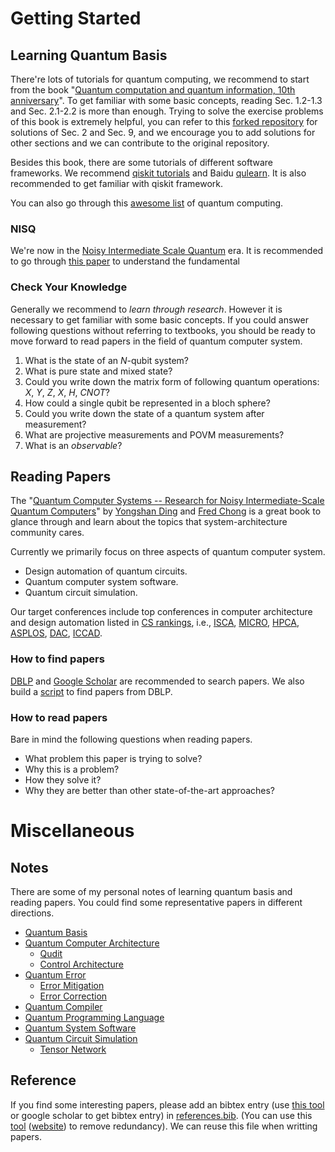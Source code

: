 # Getting Started

## Learning Quantum Basis

There're lots of tutorials for quantum computing, we recommend to start from the book "[Quantum computation and quantum information, 10th anniversary](https://github.com/Zhaoyilunnn/qcs/blob/main/doc/tutorials/Quantum%20computation%20and%20quantum%20information.pdf)". To get familiar with some basic concepts, reading Sec. 1.2-1.3 and Sec. 2.1-2.2 is more than enough. Trying to solve the exercise problems of this book is extremely helpful, you can refer to this [forked repository](https://github.com/Zhaoyilunnn/SolutionQCQINielsenChuang) for solutions of Sec. 2 and Sec. 9, and we encourage you to add solutions for other sections and we can contribute to the original repository.

Besides this book, there are some tutorials of different software frameworks. We recommend [qiskit tutorials](https://qiskit.org/documentation/tutorials.html) and Baidu [qulearn](https://qulearn.baidu.com/). It is also recommended to get familiar with qiskit framework.

You can also go through this [awesome list](https://github.com/desireevl/awesome-quantum-computing) of quantum computing.

### NISQ
We're now in the [Noisy Intermediate Scale Quantum](http://arxiv.org/abs/1801.00862) era. It is recommended to go through [this paper](http://arxiv.org/abs/1801.00862) to understand the fundamental 

### Check Your Knowledge
Generally we recommend to *learn through research*. However it is necessary to get familiar with some basic concepts.
If you could answer following questions without referring to textbooks, you should be ready to move forward to read papers in the field of quantum computer system.
1. What is the state of an $N$-qubit system?
2. What is pure state and mixed state?
3. Could you write down the matrix form of following quantum operations: $X$, $Y$, $Z$, $X$, $H$, $CNOT$?
4. How could a single qubit be represented in a bloch sphere?
5. Could you write down the state of a quantum system after measurement?
6. What are projective measurements and POVM measurements?
7. What is an *observable*?

## Reading Papers
The "[Quantum Computer Systems -- Research for Noisy Intermediate-Scale Quantum Computers](https://github.com/Zhaoyilunnn/qcs/blob/main/doc/tutorials/Quantum%20Computer%20Systems.pdf)" by [Yongshan Ding](https://www.yongshanding.com/) and [Fred Chong](http://people.cs.uchicago.edu/~ftchong/) is a great book to glance through and learn about the topics that system-architecture community cares.

Currently we primarily focus on three aspects of quantum computer system.
 - Design automation of quantum circuits.
 - Quantum computer system software.
 - Quantum circuit simulation.

Our target conferences include top conferences in computer architecture and design automation listed in [CS rankings](https://csrankings.org/), i.e., [ISCA](https://csconferences.org/#ISCA), [MICRO](https://csconferences.org/#MICRO), [HPCA](https://csconferences.org/#HPCA), [ASPLOS](https://csconferences.org/#ASPLOS), [DAC](https://dblp.org/db/conf/dac/index.html), [ICCAD](https://dblp.org/db/conf/iccad/index.html).

### How to find papers
[DBLP](https://dblp.org/) and [Google Scholar](https://scholar.google.com/) are recommended to search papers. We also build a [script](https://github.com/Zhaoyilunnn/utils/tree/main/research) to find papers from DBLP.

### How to read papers
Bare in mind the following questions when reading papers.
 - What problem this paper is trying to solve?
 - Why this is a problem?
 - How they solve it?
 - Why they are better than other state-of-the-art approaches?

# Miscellaneous

## Notes
There are some of my personal notes of learning quantum basis and reading papers. You could find some representative papers in different directions.
 - [Quantum Basis](https://gist.github.com/Zhaoyilunnn/788c9eac3d8af18b3e3258e982505d40)
 - [Quantum Computer Architecture](https://gist.github.com/Zhaoyilunnn/4f050154941fb87b33d47c2d09aa23ae)
	 - [Qudit](https://gist.github.com/Zhaoyilunnn/4f050154941fb87b33d47c2d09aa23ae#multi-level)
  	 - [Control Architecture](https://gist.github.com/Zhaoyilunnn/4f050154941fb87b33d47c2d09aa23ae#control-processor)
 - [Quantum Error](https://gist.github.com/Zhaoyilunnn/1eb8a512f0c087b47a233c0720004994)
	 - [Error Mitigation](https://gist.github.com/Zhaoyilunnn/1eb8a512f0c087b47a233c0720004994#error-mitigation)
	 - [Error Correction](https://gist.github.com/Zhaoyilunnn/1eb8a512f0c087b47a233c0720004994#error-correction)
 - [Quantum Compiler](https://gist.github.com/Zhaoyilunnn/c3a031815ac43c5894b3b8cdf643775a)
 - [Quantum Programming Language](https://gist.github.com/Zhaoyilunnn/ddd4eeaeb475cd2b075fda176e4692c6)
 - [Quantum System Software](https://gist.github.com/Zhaoyilunnn/c43d40f895f57ce136b9b3701e7a5668)
 - [Quantum Circuit Simulation](https://gist.github.com/Zhaoyilunnn/07f5e6913dfa00fefbd4a8bff638f0bf)
	 - [Tensor Network](https://gist.github.com/Zhaoyilunnn/07f5e6913dfa00fefbd4a8bff638f0bf#tensor-network)

## Reference

If you find some interesting papers, please add an bibtex entry (use [this tool](https://www.doi2bib.org/) or google scholar to get bibtex entry) in [references.bib](https://github.com/Zhaoyilunnn/qcs/blob/master/doc/references.bib). (You can use this [tool](https://github.com/FlamingTempura/bibtex-tidy) ([website](https://flamingtempura.github.io/bibtex-tidy/)) to remove redundancy). We can reuse this file when writting papers.

<!--stackedit_data:
eyJoaXN0b3J5IjpbLTg3NzI2MTMwMSwtMTE1OTQ2MTczNSwxMD
M3MzgzNDE4XX0=
-->
